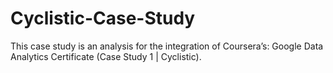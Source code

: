 # Cyclistic-Case-Study
This case study is an analysis for the integration of Coursera’s: Google Data Analytics Certificate (Case Study 1 | Cyclistic).
